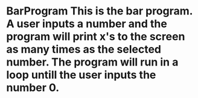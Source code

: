 # BarProgram This is the bar program. A user inputs a number and the program will print x's to the screen as many times as the selected number. The program will run in a loop untill the user inputs the number 0.

